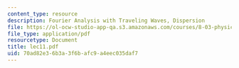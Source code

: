 ```yaml
---
content_type: resource
description: Fourier Analysis with Traveling Waves, Dispersion
file: https://ol-ocw-studio-app-qa.s3.amazonaws.com/courses/8-03-physics-iii-spring-2003/70ad82e36b3a3f6bafc9a4eec035daf7_lec11.pdf
file_type: application/pdf
resourcetype: Document
title: lec11.pdf
uid: 70ad82e3-6b3a-3f6b-afc9-a4eec035daf7
---
```

